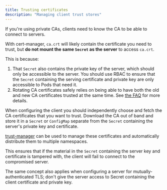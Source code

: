```yaml
---
title: Trusting certificates
description: "Managing client trust stores"
---
```


<div className="alert">

If you're using private CAs, clients need to know the CA to be able to connect to servers.

With cert-manager, `ca.crt` will likely contain the certificate you need to trust,
but __do not mount the same `Secret` as the server__ to access `ca.crt`.

This is because:

1. That `Secret` also contains the private key of the server, which should only be accessible to the server.
   You should use RBAC to ensure that the `Secret` containing the serving certificate and private key are only accessible to Pods that need it.
2. Rotating CA certificates safely relies on being able to have both the old and new CA certificates trusted at the same time. See [the FAQ](../faq/README.md#chain-cacrt) for more details.

</div>

When configuring the client you should independently choose and fetch the CA certificates that you want to trust.
Download the CA out of band and store it in a `Secret` or `ConfigMap` separate from the `Secret` containing the server's private key and certificate.

[trust-manager](./trust-manager/README.md) can be used to manage these certificates and automatically distribute them to multiple namespaces.

This ensures that if the material in the `Secret` containing the server key and certificate is tampered with,
the client will fail to connect to the compromised server.

The same concept also applies when configuring a server for mutually-authenticated TLS;
don't give the server access to Secret containing the client certificate and private key.
